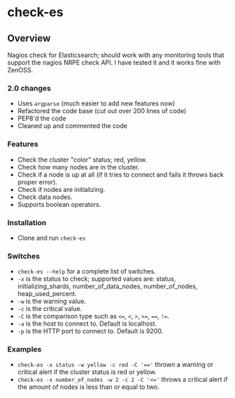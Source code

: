 # check-es

## Overview
Nagios check for Elasticsearch; should work with any monitoring tools that support the nagios NRPE check API. I have tested it and it works fine with ZenOSS.

### 2.0 changes
- Uses `argparse` (much easier to add new features now)
- Refactored the code base (cut out over 200 lines of code)
- PEP8'd the code
- Cleaned up and commented the code

### Features
* Check the cluster "color" status; red, yellow.
* Check how many nodes are in the cluster.
* Check if a node is up at all (if it tries to connect and fails it throws back proper error).
* Check if nodes are initializing.
* Check data nodes.
* Supports boolean operators.

### Installation
* Clone and run `check-es`

### Switches
* `check-es --help` for a complete list of switches.
* `-x` is the status to check; supported values are: status, initializing_shards, number_of_data_nodes, number_of_nodes, heap_used_percent.
* `-w` is the warning value.
* `-c` is the critical value.
* `-C` is the comparison type such as `<=`, `<`, `>`, `>=`, `==`, `!=`.
* `-a` is the host to connect to. Default is localhost.
* `-p` is the HTTP port to connect to. Default is 9200.

### Examples
* `check-es -x status -w yellow -c red -C '=='` thrown a warning or critical alert if the cluster status is red or yellow.
* `check-es -x number_of_nodes -w 2 -c 2 -C '<='` throws a critical alert if the amount of nodes is less than or equal to two.
